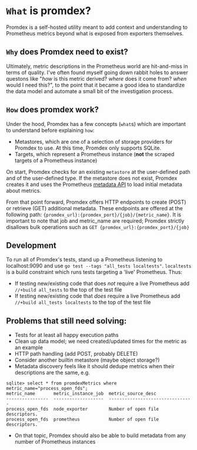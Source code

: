# `What` is promdex?

Promdex is a self-hosted utility meant to add context and understanding to Prometheus metrics beyond what is exposed from exporters themselves.

## `Why` does Promdex need to exist?

Ultimately, metric descriptions in the Prometheus world are hit-and-miss in terms of quality. I've often found myself going down rabbit holes to answer questons like "_how_ is this metric derived? _where_ does it come from? _when_ would I need this?", to the point that it became a good idea to standardize the data model and automate a small bit of the investigation process.

## `How` does promdex work?
Under the hood, Promdex has a few concepts (`what`s) which are important to understand before explaining `how`:

- Metastores, which are one of a selection of storage providers for Promdex to use. At this time, Promdex only supports SQLite.
- Targets, which represent a Prometheus instance (**not** the scraped targets of a Prometheus instance)

On start, Promdex checks for an existing `metastore` at the user-defined path and of the user-defined type. If the metastore does not exist, Promdex creates it and uses the Prometheus [metadata API](https://prometheus.io/docs/prometheus/latest/querying/api/#querying-metric-metadata) to load initial metadata about metrics.

From that point forward, Promdex offers HTTP endpoints to create (POST) or retrieve (GET) additional metadata. These endpoints are offered at the following path: `{promdex_url}:{promdex_port}/{job}/{metric_name}`. It is important to note that job and metric_name are required; Promdex strictly disallows bulk operations such as `GET {promdex_url}:{promdex_port}/{job}`

## Development
To run all of Promdex's tests, stand up a Prometheus listening to localhost:9090 and use `go test --tags "all_tests localtests"`. `localtests` is a build constraint which runs tests targeting a 'live' Prometheus. Thus:

- If testing new/existing code that does *not* require a live Prometheus add `//+build all_tests` to the top of the test file
- If testing new/existing code that *does* require a live Prometheus add `//+build all_tests localtests` to the top of the test file

## Problems that still need solving:
- Tests for at least all happy execution paths
- Clean up data model; we need created/updated times for the metric as an example
- HTTP path handling (add POST, probably DELETE)
- Consider another builtin metastore (maybe object storage?)
- Metadata discovery feels like it should dedupe metrics when their descriptions are the same, e.g.
```
sqlite> select * from promdexMetrics where metric_name="process_open_fds";
metric_name       metric_instance_job  metric_source_desc              
----------------  -------------------  --------------------------------
process_open_fds  node_exporter        Number of open file descriptors.
process_open_fds  prometheus           Number of open file descriptors.
```
- On that topic, Promdex should also be able to build metadata from any number of Prometheus instances